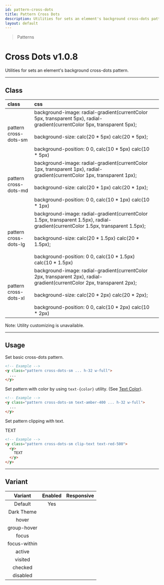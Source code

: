 ```yaml
---
id: pattern-cross-dots
title: Pattern Cross Dots
description: Utilities for sets an element's background cross-dots pattern.
layout: default
---
```


> Patterns

# Cross Dots <span class="ml-1 px-2 py-1 text-sm text-gray-600 (dark)text-charcoal-100 bg-gray-300 (dark)bg-gray-600">v1.0.8</span>

Utilities for sets an element's background cross-dots pattern.

---

## Class

| <span class="px-3 py-1 text-white (dark)text-charcoal-100 bg-charcoal-100 (dark)bg-gray-600 rounded-full">class</span> | <span class="px-3 py-1 text-white (dark)text-charcoal-100 bg-charcoal-100 (dark)bg-gray-600 rounded-full">css</span> | |
|:--|:--|:-:|
| pattern <br> cross-dots-sm | background-image: radial-gradient(currentColor 5px, transparent 5px), radial-gradient(currentColor 5px, transparent 5px); <br><br> background-size: calc(20 * 5px) calc(20 * 5px); <br><br> background-position: 0 0, calc(10 * 5px) calc(10 * 5px) | <y class="pattern cross-dots-sm w-32 h-56"></y> |
| pattern <br> cross-dots-md | background-image: radial-gradient(currentColor 1px, transparent 1px), radial-gradient(currentColor 1px, transparent 1px); <br><br> background-size: calc(20 * 1px) calc(20 * 1px); <br><br> background-position: 0 0, calc(10 * 1px) calc(10 * 1px) | <y class="pattern cross-dots-md w-32 h-56"></y> |
| pattern <br> cross-dots-lg | background-image: radial-gradient(currentColor 1.5px, transparent 1.5px), radial-gradient(currentColor 1.5px, transparent 1.5px); <br><br> background-size: calc(20 * 1.5px) calc(20 * 1.5px); <br><br> background-position: 0 0, calc(10 * 1.5px) calc(10 * 1.5px) | <y class="pattern cross-dots-lg w-32 h-56"></y> |
| pattern <br> cross-dots-xl | background-image: radial-gradient(currentColor 2px, transparent 2px), radial-gradient(currentColor 2px, transparent 2px); <br><br> background-size: calc(20 * 2px) calc(20 * 2px); <br><br> background-position: 0 0, calc(10 * 2px) calc(10 * 2px) | <y class="pattern cross-dots-xl w-32 h-56"></y> |

<y class="m-4 p-3 border-l-8 border-gray-600 text-sm text-gray-600 bg-gray-200 (dark)bg-gray-800">
  <span class="pr-1 font-semibold">
    Note:
  </span>
  Utility customizing is unavailable.
</y>

---

## Usage

Set basic cross-dots pattern.

<y class="px-4 my-2 mx-auto w-56">
  <y class="pattern cross-dots-sm h-32"></y>
</y>


```html
<!-- Example -->
<y class="pattern cross-dots-sm ... h-32 w-full">
  ...
</y>
```

Set pattern with color by using `text-{color}` utility. (See [Text Color](/text-color/)).

<y class="px-4 my-2 mx-auto w-56">
  <y class="pattern cross-dots-sm h-32 text-amber-400"></y>
</y>


```html
<!-- Example -->
<y class="pattern cross-dots-sm text-amber-400 ... h-32 w-full">
  ...
</y>
```

Set pattern clipping with text.

<y class="px-4 my-2 mx-auto w-64">
  <y class="pattern cross-dots-sm clip-text text-red-500">
    <y class="text-8xl font-bold">
      TEXT
    </y>
  </y>
</y>

```html
<!-- Example -->
<y class="pattern cross-dots-sm clip-text text-red-500">
  <y>
    TEXT
  </y>
</y>
```

---

## Variant

| <span class="font-semibold underline">Variant</span> | <span class="font-semibold underline">Enabled</span> | <span class="font-semibold underline">Responsive</span> |
|:-:|:-:|:-:|
| Default | Yes | |
| Dark Theme | | |
| hover| | |
| group-hover | | |
| focus | | |
| focus-within | | |
| active | | |
| visited | | |
| checked | | |
| disabled | | |